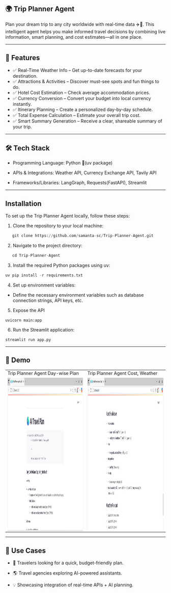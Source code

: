 ## 🌍 Trip Planner Agent

Plan your dream trip to any city worldwide with real-time data ✈️🌆.
This intelligent agent helps you make informed travel decisions by combining live information, smart planning, and cost estimates—all in one place.

---

## 🚀 Features

- ✅ Real-Time Weather Info – Get up-to-date forecasts for your destination.
- ✅ Attractions & Activities – Discover must-see spots and fun things to do.
- ✅ Hotel Cost Estimation – Check average accommodation prices.
- ✅ Currency Conversion – Convert your budget into local currency instantly.
- ✅ Itinerary Planning – Create a personalized day-by-day schedule.
- ✅ Total Expense Calculation – Estimate your overall trip cost.
- ✅ Smart Summary Generation – Receive a clear, shareable summary of your trip.

---

## 🛠️ Tech Stack

- Programming Language: Python 🐍(uv package)

- APIs & Integrations: Weather API, Currency Exchange API, Tavily API

- Frameworks/Libraries: LangGraph, Requests(FastAPI), Streamlit

---

## Installation
To set up the Trip Planner Agent locally, follow these steps:

1. Clone the repository to your local machine:
```python
   git clone https://github.com/samanta-sc/Trip-Planner-Agent.git
```
2. Navigate to the project directory:
```python
   cd Trip-Planner-Agent
```
3. Install the required Python packages using uv:
```python
uv pip install -r requirements.txt
```
4. Set up environment variables:
  - Define the necessary environment variables such as database connection strings, API keys, etc.
5. Expose the API
```
uvicorn main:app
```
6. Run the Streamlit application:
```
streamlit run app.py
```

---

## 📸 Demo

<table>
  <tr>
    <td>Trip Planner Agent Day-wise Plan</td>
     <td>Trip Planner Agent Cost, Weather</td>
  </tr>
  <tr>
    <td><img align="left" src="resources/Screenshot (24).png" width=350 height=480></td>
    <td><img align="left" src="resources/Screenshot (25).png" width=350 height=480></td>
  </tr>
 </table>

 ---

## 🎯 Use Cases
- 🧳 Travelers looking for a quick, budget-friendly plan.

- 🌎 Travel agencies exploring AI-powered assistants.

- 💡 Showcasing integration of real-time APIs + AI planning.
